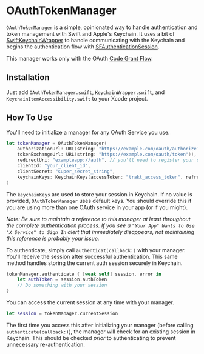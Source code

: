# OAuthTokenManager

`OAuthTokenManager` is a simple, opinionated way to handle authentication and token management with Swift and Apple's Keychain. It uses a bit of [SwiftKeychainWrapper](https://github.com/jrendel/SwiftKeychainWrapper) to handle communicating with the Keychain and begins the authentication flow with [SFAuthenticationSession](https://developer.apple.com/documentation/safariservices/sfauthenticationsession).

This manager works only with the OAuth [Code Grant Flow](https://tools.ietf.org/html/rfc6749#section-4.1).

## Installation

Just add `OAuthTokenManager.swift`, `KeychainWrapper.swift`, and  `KeychainItemAccessibility.swift` to your Xcode project.

## How To Use

You'll need to initialize a manager for any OAuth Service you use.

```swift
let tokenManager = OAuthTokenManager(
    authorizationUrl: URL(string: "https://example.com/oauth/authorize?\(params)")!,
    tokenExchangeUrl: URL(string: "https://example.com/oauth/token")!,
    redirectUri: "exampleapp://auth", // you'll need to register your scheme in your app's Info.plist
    clientId: "your_client_id",
    clientSecret: "super_secret_string",
    keychainKeys: KeychainKeys(accessToken: "trakt_access_token", refreshToken: "trakt_refresh_token")
)
```

The `keychainKeys` are used to store your session in Keychain. If no value is provided, `OAuthTokenManager` uses default keys. You should override this if you are using more than one OAuth service in your app (or if you  might).

_Note: Be sure to maintain a reference to this manager at least throughout the complete authentication process. If you see a `"Your App" Wants to Use "X Service" to Sign In` alert that immediately disappears, not maintaining this reference is probably your issue._

To authenticate, simply call `authenticat(callback:)` with your manager. You'll receive the session after successful authentication. This same method handles storing the current auth session securely in Keychain.

```swift
tokenManager.authenticate { [weak self] session, error in
    let authToken = session.authToken
    // Do something with your session
}
```

You can access the current session at any time with your manager.

```swift
let session = tokenManager.currentSession
```

The first time you access this after initializing your manager (before calling `authenticate(callback:)`), the manager will check for an existing session in Keychain. This should be checked _prior_ to authenticating to prevent unnecessary re-authentication.
